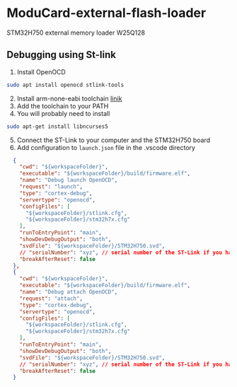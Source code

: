# ModuCard-external-flash-loader
STM32H750  external memory loader W25Q128




## Debugging using St-link
1. Install OpenOCD
```bash
sudo apt install openocd stlink-tools 

```
2. Install arm-none-eabi toolchain  [linik](https://developer.arm.com/downloads/-/arm-gnu-toolchain-downloads)
3. Add the toolchain to your PATH
4. You will probably need to install
```bash
sudo apt-get install libncurses5
```
5. Connect the ST-Link to your computer and the STM32H750 board
6. Add configuration to ```launch.json``` file in the .vscode directory
```json
  {
    "cwd": "${workspaceFolder}",
    "executable": "${workspaceFolder}/build/firmware.elf",
    "name": "Debug launch OpenOCD",
    "request": "launch",
    "type": "cortex-debug",
    "servertype": "openocd",
    "configFiles": [
      "${workspaceFolder}/stlink.cfg",
      "${workspaceFolder}/stm32h7x.cfg"
    ],
    "runToEntryPoint": "main",
    "showDevDebugOutput": "both",
    "svdFile": "${workspaceFolder}/STM32H750.svd",
    // "serialNumber": "xyz", // serial number of the ST-Link if you have multiple ST-Link devices connected
    "breakAfterReset": false
  },
  {
    "cwd": "${workspaceFolder}",
    "executable": "${workspaceFolder}/build/firmware.elf",
    "name": "Debug attach OpenOCD",
    "request": "attach",
    "type": "cortex-debug",
    "servertype": "openocd",
    "configFiles": [
      "${workspaceFolder}/stlink.cfg",
      "${workspaceFolder}/stm32h7x.cfg"
    ],
    "runToEntryPoint": "main",
    "showDevDebugOutput": "both",
    "svdFile": "${workspaceFolder}/STM32H750.svd",
    // "serialNumber": "xyz", // serial number of the ST-Link if you have multiple ST-Link devices connected
    "breakAfterReset": false
  }
```